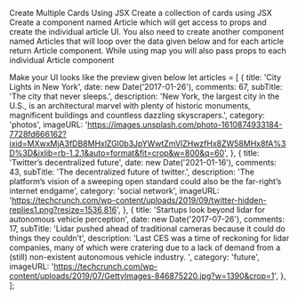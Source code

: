 Create Multiple Cards Using JSX
Create a collection of cards using JSX
Create a component named Article which will get access to props and create the individual article UI.
You also need to create another component named Articles that will loop over the data given below and for each article return Article component.
While using map you will also pass props to each individual Article component

Make your UI looks like the preview given below
let articles = [
  {
    title: 'City Lights in New York',
    date: new Date('2017-01-26'),
    comments: 67,
    subTitle: 'The city that never sleeps.',
    description:
      'New York, the largest city in the U.S., is an architectural marvel with plenty of historic monuments, magnificent buildings and countless dazzling skyscrapers.',
    category: 'photos',
    imageURL:
      'https://images.unsplash.com/photo-1610874933184-7728fd666162?ixid=MXwxMjA3fDB8MHxlZGl0b3JpYWwtZmVlZHwzfHx8ZW58MHx8fA%3D%3D&ixlib=rb-1.2.1&auto=format&fit=crop&w=800&q=60',
  },
  {
    title: 'Twitter’s decentralized future',
    date: new Date('2021-01-16'),
    comments: 43,
    subTitle: 'The decentralized future of twitter.',
    description:
      'The platform’s vision of a sweeping open standard could also be the far-right’s internet endgame',
    category: 'social network',
    imageURL:
      'https://techcrunch.com/wp-content/uploads/2019/09/twitter-hidden-replies1.png?resize=1536,816',
  },
  {
    title:
      'Startups look beyond lidar for autonomous vehicle perception',
    date: new Date('2017-07-26'),
    comments: 17,
    subTitle:
      'Lidar pushed ahead of traditional cameras because it could do things they couldn’t',
    description:
      'Last CES was a time of reckoning for lidar companies, many of which were cratering due to a lack of demand from a (still) non-existent autonomous vehicle industry. ',
    category: 'future',
    imageURL:
      'https://techcrunch.com/wp-content/uploads/2019/07/GettyImages-846875220.jpg?w=1390&crop=1',
  },
];
